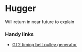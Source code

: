 # Hugger 

Will return in near future to explain  

### Handy links
* [GT2 timing belt pulley generator](https://avtehnik.github.io/gt2-gear-genaretor/#%7B%22version%22%3A1%2C%22toolOffset%22%3A0%2C%22numberOfTeeth%22%3A13%2C%22centralHole%22%3A3%2C%22numberOfRadialRoles%22%3A0%2C%22radialHolesdiameter%22%3A3%2C%22radialHolesDistance%22%3A5%2C%22workSpeed%22%3A100%2C%22speed%22%3A400%2C%22offset%22%3A0%2C%22laserPower%22%3A200%2C%22gerType%22%3A%7B%22grooveDepth%22%3A0.76%2C%22pitchFactor%22%3A0.41%2C%22pld%22%3A0.254%2C%22insideDiameter%22%3A0.555%2C%22insideRoundDiameter%22%3A1%2C%22outsideRoundDiameter%22%3A0.15%7D%2C%22exportGear%22%3Atrue%7D)
